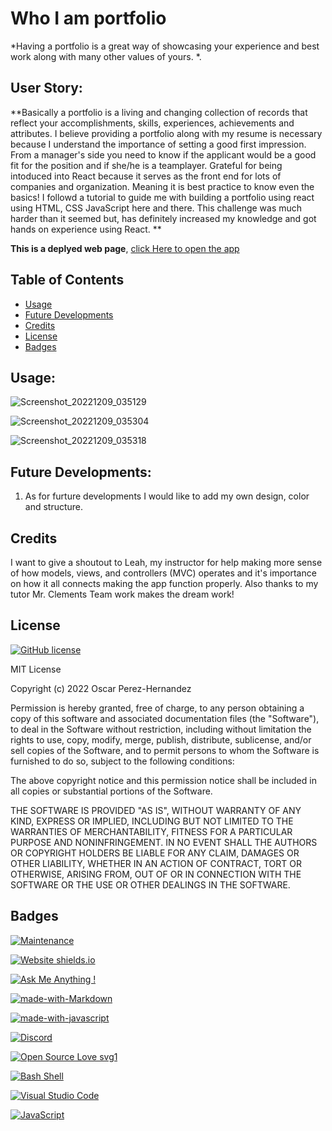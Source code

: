 # Who I am portfolio
*Having a portfolio is a great way of showcasing your experience and best work along with many other values of yours. *.

## User Story:

**Basically a portfolio is a living and changing collection of records that reflect your accomplishments, skills, experiences, achievements and attributes. I believe providing a portfolio along with my resume is necessary because I understand the importance of setting a good first impression. From a manager's side you need to know if the applicant would be a good fit for the position and if she/he is a teamplayer. Grateful for being intoduced into React because it serves as the front end for lots of companies and organization. Meaning it is best practice to know even the basics! I followd a tutorial to guide me with building a portfolio using react using HTML, CSS JavaScript here and there. This challenge was much harder than it seemed but, has definitely increased my knowledge and got hands on experience using React. **

**This is a deplyed web page**, [click Here to open the app](https://lilotechgod.github.io/Who-I-am-portfolio/)


## Table of Contents

- [Usage](#usage)
- [Future Developments](#future-developments)
- [Credits](#credits)
- [License](#license)
- [Badges](#badges)

## Usage:

![Screenshot_20221209_035129](https://user-images.githubusercontent.com/112797175/206803658-1a2c4c72-ff8e-4f8f-941b-3ef81f374210.png)

![Screenshot_20221209_035304](https://user-images.githubusercontent.com/112797175/206803705-af14fa3c-6496-4b19-9a58-796c5a1b5076.png)

![Screenshot_20221209_035318](https://user-images.githubusercontent.com/112797175/206803722-20641d4e-8721-49b0-9b09-baedd32c8cf4.png)


## Future Developments:

1. As for furture developments I would like to add my own design, color and structure.

## Credits

I want to give a shoutout to Leah, my instructor for help making more sense of how models, views, and controllers (MVC) operates and it's importance on how it all connects making the app function properly.
Also thanks to my tutor Mr. Clements Team work makes the dream work!

## License

[![GitHub license](https://img.shields.io/github/license/Naereen/StrapDown.js.svg)](https://github.com/Naereen/StrapDown.js/blob/master/LICENSE)

MIT License

Copyright (c) 2022 Oscar Perez-Hernandez

Permission is hereby granted, free of charge, to any person obtaining a copy of this software and associated documentation files (the "Software"), to deal in the Software without restriction, including without limitation the rights to use, copy, modify, merge, publish, distribute, sublicense, and/or sell copies of the Software, and to permit persons to whom the Software is furnished to do so, subject to the following conditions:

The above copyright notice and this permission notice shall be included in all copies or substantial portions of the Software.

THE SOFTWARE IS PROVIDED "AS IS", WITHOUT WARRANTY OF ANY KIND, EXPRESS OR IMPLIED, INCLUDING BUT NOT LIMITED TO THE WARRANTIES OF MERCHANTABILITY, FITNESS FOR A PARTICULAR PURPOSE AND NONINFRINGEMENT. IN NO EVENT SHALL THE AUTHORS OR COPYRIGHT HOLDERS BE LIABLE FOR ANY CLAIM, DAMAGES OR OTHER LIABILITY, WHETHER IN AN ACTION OF CONTRACT, TORT OR OTHERWISE, ARISING FROM, OUT OF OR IN CONNECTION WITH THE SOFTWARE OR THE USE OR OTHER DEALINGS IN THE SOFTWARE.

## Badges

[![Maintenance](https://img.shields.io/badge/Maintained%3F-yes-green.svg)](https://GitHub.com/LilOTechGod/E-commerce-back-end/)

[![Website shields.io](https://img.shields.io/website-up-down-green-red/http/shields.io.svg)](http://shields.io/)

[![Ask Me Anything !](https://img.shields.io/badge/Ask%20me-anything-1abc9c.svg)](https://GitHub.com/LilOTechGod/)

[![made-with-Markdown](https://img.shields.io/badge/Made%20with-Markdown-1f425f.svg)](http://commonmark.org)

[![made-with-javascript](https://img.shields.io/badge/Made%20with-JavaScript-1f425f.svg)](https://www.javascript.com)

[![Discord](https://badgen.net/badge/icon/discord?icon=discord&label)](https://https://discord.com/Oph3023x#9827/)

[![Open Source Love svg1](https://badges.frapsoft.com/os/v1/open-source.svg?v=103)](https://github.com/ellerbrock/open-source-badges/)

[![Bash Shell](https://badges.frapsoft.com/bash/v1/bash.png?v=103)](https://github.com/ellerbrock/open-source-badges/)

[![Visual Studio Code](https://img.shields.io/badge/--007ACC?logo=visual%20studio%20code&logoColor=ffffff)](https://code.visualstudio.com/)

[![JavaScript](https://img.shields.io/badge/--F7DF1E?logo=javascript&logoColor=000)](https://www.javascript.com/)
